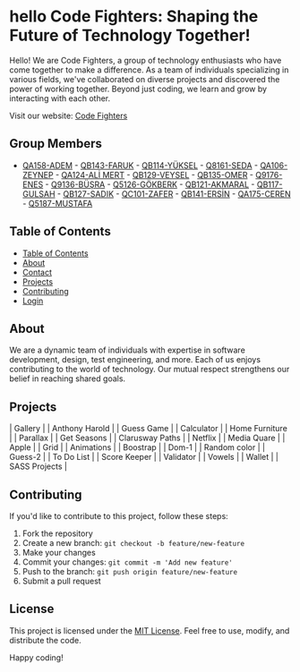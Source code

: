 # hello Code Fighters: Shaping the Future of Technology Together!

Hello! We are Code Fighters, a group of technology enthusiasts who have come together to make a difference. As a team of individuals specializing in various fields, we've collaborated on diverse projects and discovered the power of working together. Beyond just coding, we learn and grow by interacting with each other.

Visit our website: [Code Fighters](https://omerfaruk2626.github.io/code_fighters/)

## Group Members

- [QA158-ADEM](https://github.com/BecooOn) - [QB143-FARUK](https://github.com/omer-faruk-oncu) - [QB114-YÜKSEL](https://github.com/ykslkrtld) - [Q8161-SEDA](https://github.com/sedadiriker) - [QA106-ZEYNEP](https://github.com/zeyneparslanj) - [QA124-ALİ MERT](https://github.com/aliwert) - [QB129-VEYSEL](https://github.com/akyarv0) - [QB135-OMER](https://github.com/omerfaruk2626) - [Q9176-ENES](https://github.com/eneeestas) - [Q9136-BÜŞRA](https://github.com/busrakocarslan) - [Q5126-GÖKBERK](https://github.com/snorlie) - [QB121-AKMARAL](https://github.com/MaralTach) - [QB117-GULSAH](https://github.com/gulsahmy) - [QB127-SADIK](https://github.com/ssimsir) - [QC101-ZAFER](https://github.com/QC101-Zafer) - [QB141-ERSİN](https://github.com/ersinn26) - [QA175-CEREN](https://github.com/MrsCoder35) - [Q5187-MUSTAFA](#) 

## Table of Contents

- [Table of Contents](#table-of-contents)
- [About](#about)
- [Contact](#contact)
- [Projects](#projects)
- [Contributing](#contributing)
- [Login](https://omerfaruk2626.github.io/code_fighters/Code_Fighters_Log_in/login.html)


## About

We are a dynamic team of individuals with expertise in software development, design, test engineering, and more. Each of us enjoys contributing to the world of technology. Our mutual respect strengthens our belief in reaching shared goals.

## Projects


| Gallery              | 
| Anthony Harold       | 
| Guess Game           | 
| Calculator           | 
| Home Furniture       | 
| Parallax             | 
| Get Seasons          | 
| Clarusway Paths      | 
| Netflix              | 
| Media Quare          | 
| Apple                | 
| Grid                 | 
| Animations           | 
| Boostrap             | 
| Dom-1                | 
| Random color         | 
| Guess-2              | 
| To Do List           | 
| Score Keeper         | 
| Validator            | 
| Vowels               | 
| Wallet               | 
| SASS Projects        | 


## Contributing

If you'd like to contribute to this project, follow these steps:

1. Fork the repository
2. Create a new branch: `git checkout -b feature/new-feature`
3. Make your changes
4. Commit your changes: `git commit -m 'Add new feature'`
5. Push to the branch: `git push origin feature/new-feature`
6. Submit a pull request

## License

This project is licensed under the [MIT License](LICENSE). Feel free to use, modify, and distribute the code.

Happy coding!
